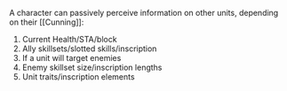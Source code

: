 A character can passively perceive information on other units, depending on their [[Cunning]]:
1) Current Health/STA/block
2) Ally skillsets/slotted skills/inscription
3) If a unit will target enemies
4) Enemy skillset size/inscription lengths
5) Unit traits/inscription elements